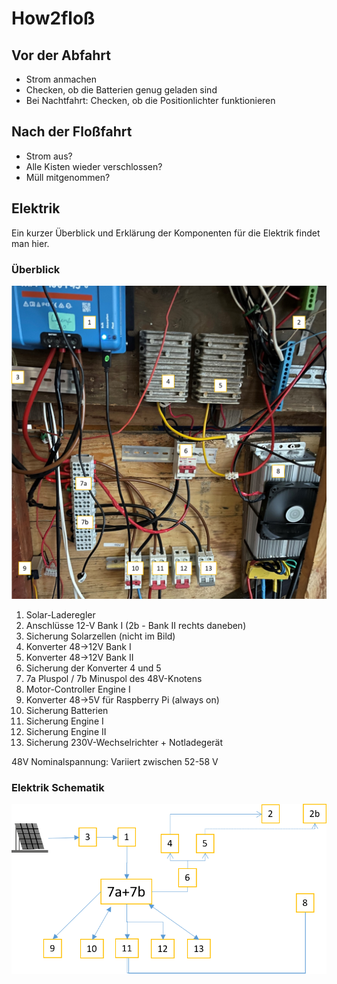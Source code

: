 # How2floß

## Vor der Abfahrt

- Strom anmachen
- Checken, ob die Batterien genug geladen sind
- Bei Nachtfahrt: Checken, ob die Positionlichter funktionieren

## Nach der Floßfahrt

- Strom aus?
- Alle Kisten wieder verschlossen?
- Müll mitgenommen?

## Elektrik

Ein kurzer Überblick und Erklärung der Komponenten für die Elektrik findet man hier.

### Überblick

![Elektrik Überblick](<wackelberry foto.png>)

1. Solar-Laderegler
2. Anschlüsse 12-V Bank I (2b - Bank II rechts daneben)
3. Sicherung Solarzellen (nicht im Bild)
4. Konverter 48->12V Bank I
5. Konverter 48->12V Bank II
6. Sicherung der Konverter 4 und 5
7. 7a Pluspol / 7b Minuspol des 48V-Knotens
8. Motor-Controller Engine I
9. Konverter 48->5V für Raspberry Pi (always on)
10. Sicherung Batterien
11. Sicherung Engine I
12. Sicherung Engine II
13. Sicherung 230V-Wechselrichter + Notladegerät

48V Nominalspannung: Variiert zwischen 52-58 V

### Elektrik Schematik

![Elektrik Überblick](<wackelberry schematic.png>)
